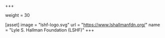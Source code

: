 +++

weight = 30

[asset]
  image = "lshf-logo.svg"
  url = "https://www.lshallmanfdn.org/"
  name = "Lyle S. Hallman Foundation (LSHF)"
+++


